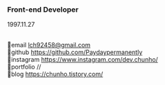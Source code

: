 ### Front-end Developer



1997.11.27

<br/> 🌟email lch92458@gmail.com
<br/> 🌟github https://github.com/Paydaypermanently
<br/> 🌟instagram https://www.instagram.com/dev.chunho/
<br/> 🌟portfolio //
<br/> 🌟blog https://chunho.tistory.com/
